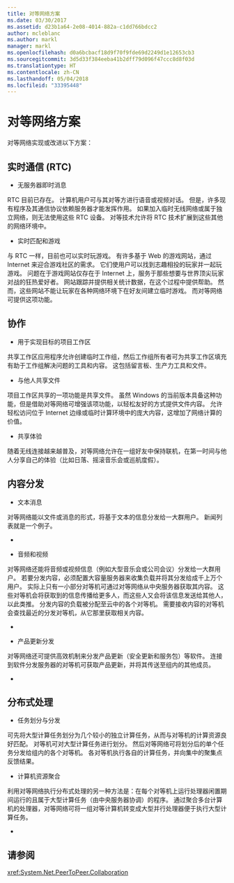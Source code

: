 ```yaml
---
title: 对等网络方案
ms.date: 03/30/2017
ms.assetid: d23b1a64-2e08-4014-882a-c1dd766bdcc2
author: mcleblanc
ms.author: markl
manager: markl
ms.openlocfilehash: d0a6bcbacf18d9f70f9fde69d2249d1e12653cb3
ms.sourcegitcommit: 3d5d33f384eeba41b2dff79d096f47ccc8d8f03d
ms.translationtype: HT
ms.contentlocale: zh-CN
ms.lasthandoff: 05/04/2018
ms.locfileid: "33395448"
---
```

# <a name="peer-to-peer-networking-scenarios"></a>对等网络方案
对等网络实现或改进以下方案：  
  
## <a name="real-time-communications-rtc"></a>实时通信 (RTC)  
  
-   无服务器即时消息  
  
 RTC 目前已存在。 计算机用户可与其对等方进行语音或视频对话。 但是，许多现有程序及其通信协议依赖服务器才能发挥作用。 如果加入临时无线网络或属于独立网络，则无法使用这些 RTC 设备。 对等技术允许将 RTC 技术扩展到这些其他的网络环境中。  
  
-   实时匹配和游戏  
  
 与 RTC 一样，目前也可以实时玩游戏。 有许多基于 Web 的游戏网站，通过 Internet 来迎合游戏社区的需求。 它们使用户可以找到志趣相投的玩家并一起玩游戏。 问题在于游戏网站仅存在于 Internet 上，服务于那些想要与世界顶尖玩家对战的狂热爱好者。 网站跟踪并提供相关统计数据，在这个过程中提供帮助。 然而，这些网站不能让玩家在各种网络环境下在好友间建立临时游戏。 而对等网络可提供这项功能。  
  
## <a name="collaboration"></a>协作  
  
-   用于实现目标的项目工作区  
  
 共享工作区应用程序允许创建临时工作组，然后工作组所有者可为共享工作区填充有助于工作组解决问题的工具和内容。 这包括留言板、生产力工具和文件。  
  
-   与他人共享文件  
  
 项目工作区共享的一项功能是共享文件。 虽然 Windows 的当前版本具备这种功能，但是借助对等网络可增强该项功能，以轻松友好的方式提供文件内容。 允许轻松访问位于 Internet 边缘或临时计算环境中的庞大内容，这增加了网络计算的价值。  
  
-   共享体验  
  
 随着无线连接越来越普及，对等网络允许在一组好友中保持联机，在第一时间与他人分享自己的体验（比如日落、摇滚音乐会或巡航度假）。  
  
## <a name="content-distribution"></a>内容分发  
  
-   文本消息  
  
 对等网络能以文件或消息的形式，将基于文本的信息分发给一大群用户。 新闻列表就是一个例子。  
  
-  
  
-   音频和视频  
  
 对等网络还能将音频或视频信息（例如大型音乐会或公司会议）分发给一大群用户。 若要分发内容，必须配置大容量服务器来收集负载并将其分发给成千上万个用户。 实际上只有一小部分对等机可通过对等网络从中央服务器获取其内容。 这些对等机会将获取到的信息传播给更多人，而这些人又会将该信息发送给其他人，以此类推。 分发内容的负载被分配至云中的各个对等机。 需要接收内容的对等机会查找最近的分发对等机，从它那里获取相关内容。  
  
-  
  
-   产品更新分发  
  
 对等网络还可提供高效机制来分发产品更新（安全更新和服务包）等软件。 连接到软件分发服务器的对等机可获取产品更新，并将其传送至组内的其他成员。  
  
-  
  
## <a name="distributed-processing"></a>分布式处理  
  
-   任务划分与分发  
  
 可先将大型计算任务划分为几个较小的独立计算任务，从而与对等机的计算资源良好匹配。 对等机可对大型计算任务进行划分。 然后对等网络可将划分后的单个任务分发给组内的各个对等机。 各对等机执行各自的计算任务，并向集中的聚集点反馈结果。  
  
-   计算机资源聚合  
  
 利用对等网络执行分布式处理的另一种方法是：在每个对等机上运行处理器闲置期间运行的且属于大型计算任务（由中央服务器协调）的程序。 通过聚合多台计算机的处理器，对等网络可将一组对等计算机转变成大型并行处理器便于执行大型计算任务。  
  
-  
  
## <a name="see-also"></a>请参阅  
 <xref:System.Net.PeerToPeer.Collaboration>
